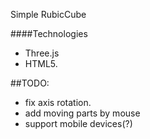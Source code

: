 Simple RubicCube

####Technologies
 - Three.js
 - HTML5.

##TODO:
- fix axis rotation.
- add moving parts by mouse
- support mobile devices(?)
